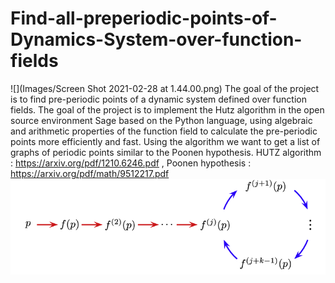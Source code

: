 # Find-all-preperiodic-points-of-Dynamics-System-over-function-fields
![](Images/Screen Shot 2021-02-28 at 1.44.00.png)
The goal of the project is to find pre-periodic points of a dynamic system defined over function fields. The goal of the project is to implement the Hutz algorithm in the open source environment Sage based on the Python language, using algebraic and arithmetic properties of the function field to calculate the pre-periodic points more efficiently
and fast. Using the algorithm we want to get a list of graphs of periodic points similar to the Poonen hypothesis.
HUTZ algorithm : https://arxiv.org/pdf/1210.6246.pdf ,
Poonen hypothesis : https://arxiv.org/pdf/math/9512217.pdf
![](Images/Typical-segments-of-the-trajectory-of-a-generic-map-f-dxTH-when-starting-from-a.png)
